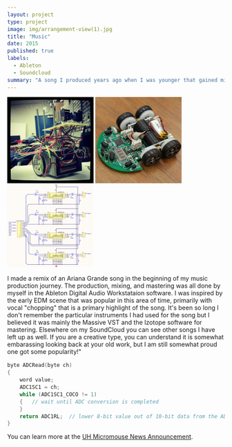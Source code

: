 ```yaml
---
layout: project
type: project
image: img/arrangement-view(1).jpg
title: "Music"
date: 2015
published: true
labels:
  - Ableton
  - Soundcloud
summary: "A song I produced years ago when I was younger that gained mild popularity online."
---
```


<div class="text-center p-4">
  <img width="200px" src="../img/micromouse/micromouse-robot.png" class="img-thumbnail" >
  <img width="200px" src="../img/micromouse/micromouse-robot-2.jpg" class="img-thumbnail" >
  <img width="200px" src="../img/micromouse/micromouse-circuit.png" class="img-thumbnail" >
</div>

I made a remix of an Ariana Grande song in the beginning of my music production journey. The production, mixing, and mastering was all done by myself in the Ableton Digital Audio Workstataion software. I was inspired by the early EDM scene that was popular in this area of time, primarily with vocal "chopping" that is a primary highlight of the song. It's been so long I don't remember the particular instruments I had used for the song but I believed it was mainly the Massive VST and the Izotope software for mastering. Elsewhere on my SoundCloud you can see other songs I have left up as well. If you are a creative type, you can understand it is somewhat embarassing looking back at your old work, but I am still somewhat proud one got some popularity!"

```cpp
byte ADCRead(byte ch)
{
    word value;
    ADC1SC1 = ch;
    while (ADC1SC1_COCO != 1)
    {   // wait until ADC conversion is completed   
    }
    return ADC1RL;  // lower 8-bit value out of 10-bit data from the ADC
}
```

You can learn more at the [UH Micromouse News Announcement](https://manoa.hawaii.edu/news/article.php?aId=2857).
